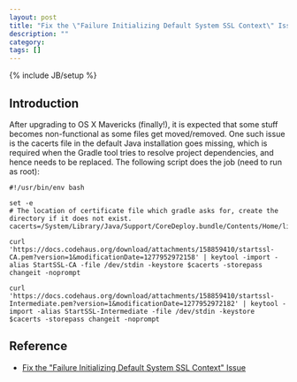 ```yaml
---
layout: post
title: "Fix the \"Failure Initializing Default System SSL Context\" Issue"
description: ""
category: 
tags: []
---
```

{% include JB/setup %}


## Introduction

After upgrading to OS X Mavericks (finally!), it is expected that some stuff becomes non-functional as some files get moved/removed. One such issue is the cacerts file in the default Java installation goes missing, which is required when the Gradle tool tries to resolve project dependencies, and hence needs to be replaced. The following script does the job (need to run as root):

    #!/usr/bin/env bash

    set -e
    # The location of certificate file which gradle asks for, create the directory if it does not exist.
    cacerts=/System/Library/Java/Support/CoreDeploy.bundle/Contents/Home/lib/security/cacerts

    curl 'https://docs.codehaus.org/download/attachments/158859410/startssl-CA.pem?version=1&modificationDate=1277952972158' | keytool -import -alias StartSSL-CA -file /dev/stdin -keystore $cacerts -storepass changeit -noprompt

    curl 'https://docs.codehaus.org/download/attachments/158859410/startssl-Intermediate.pem?version=1&modificationDate=1277952972182' | keytool -import -alias StartSSL-Intermediate -file /dev/stdin -keystore $cacerts -storepass changeit -noprompt


## Reference

* [Fix the "Failure Initializing Default System SSL Context" Issue](http://fedcuit.github.io/blog/2013/12/30/fix-jdk-ssl-certificate-issue)
